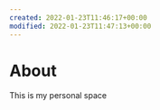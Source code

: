 ```yaml
---
created: 2022-01-23T11:46:17+00:00
modified: 2022-01-23T11:47:13+00:00
---
```


# About

This is my personal space
